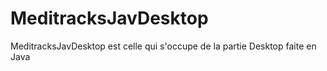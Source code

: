 # MeditracksJavDesktop
MeditracksJavDesktop est celle qui s'occupe de la partie Desktop faite en Java 
